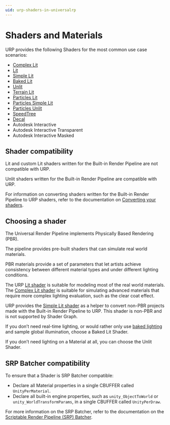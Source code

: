 ```yaml
---
uid: urp-shaders-in-universalrp
---
```

# Shaders and Materials

URP provides the following Shaders for the most common use case scenarios:

* [Complex Lit](shader-complex-lit.md)
* [Lit](lit-shader.md)
* [Simple Lit](simple-lit-shader.md)
* [Baked Lit](baked-lit-shader.md)
* [Unlit](unlit-shader.md)
* [Terrain Lit](shader-terrain-lit.md)
* [Particles Lit](particles-lit-shader.md)
* [Particles Simple Lit](particles-simple-lit-shader.md)
* [Particles Unlit](particles-unlit-shader.md)
* [SpeedTree](speedtree.md)
* [Decal](decal-shader.md)
* Autodesk Interactive
* Autodesk Interactive Transparent
* Autodesk Interactive Masked

## Shader compatibility

Lit and custom Lit shaders written for the Built-in Render Pipeline are not compatible with URP.

Unlit shaders written for the Built-in Render Pipeline are compatible with URP.

For information on converting shaders written for the Built-in Render Pipeline to URP shaders, refer to the documentation on [Converting your shaders](upgrading-your-shaders.md).

## Choosing a shader

The Universal Render Pipeline implements Physically Based Rendering (PBR).

The pipeline provides pre-built shaders that can simulate real world materials.

PBR materials provide a set of parameters that let artists achieve consistency between different material types and under different lighting conditions.

The URP [Lit shader](lit-shader.md) is suitable for modeling most of the real world materials. The [Complex Lit shader](shader-complex-lit.md) is suitable for simulating advanced materials that require more complex lighting evaluation, such as the clear coat effect.

URP provides the [Simple Lit shader](simple-lit-shader.md) as a helper to convert non-PBR projects made with the Built-in Render Pipeline to URP. This shader is non-PBR and is not supported by Shader Graph.

If you don’t need real-time lighting, or would rather only use [baked lighting](https://docs.unity3d.com/Manual/LightMode-Baked.html) and sample global illumination, choose a Baked Lit Shader.

If you don’t need lighting on a Material at all, you can choose the Unlit Shader.

## SRP Batcher compatibility

To ensure that a Shader is SRP Batcher compatible:
* Declare all Material properties in a single CBUFFER called `UnityPerMaterial`.
* Declare all built-in engine properties, such as `unity_ObjectToWorld` or `unity_WorldTransformParams`, in a single CBUFFER called `UnityPerDraw`.

For more information on the SRP Batcher, refer to the documentation on the [Scriptable Render Pipeline (SRP) Batcher](https://docs.unity3d.com/Manual/SRPBatcher.html).
